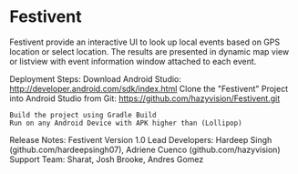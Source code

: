 # Festivent
Festivent provide an interactive UI to look up local events based on GPS location or select location. The results are
presented in dynamic map view or listview with event information window attached to each event.

Deployment Steps:
    Download Android Studio: http://developer.android.com/sdk/index.html
    Clone the "Festivent" Project into Android Studio from Git: https://github.com/hazyvision/Festivent.git
    
    Build the project using Gradle Build
    Run on any Android Device with APK higher than (Lollipop)
    
   
Release Notes:
    Festivent Version 1.0
    Lead Developers: Hardeep Singh (github.com/hardeepsingh07), Adriene Cuenco (github.com/hazyvision) 
    Support Team: Sharat, Josh Brooke, Andres Gomez  